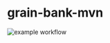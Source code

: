 # grain-bank-mvn
![example workflow](https://github.com/Flat-Earther/grain-bank-mvn/actions/workflows/ci.yml/badge.svg)

